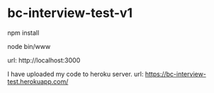 # bc-interview-test-v1

npm install

node bin/www

url: http://localhost:3000

I have uploaded my code to heroku server.
url: https://bc-interview-test.herokuapp.com/

